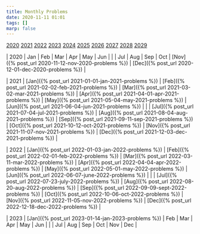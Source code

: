 ```yaml
---
title: Monthly Problems
date: 2020-11-11 01:01
tags: []
marp: false
---
```


[2020](#2020) [2021](#2021) [2022](#2022) [2023](#2023) [2024](#2024)
[2025](#2025) [2026](#2026) [2027](#2027) [2028](#2028) [2029](#2029)

| <a name="2020">2020</a> | Jan | Feb | Mar | Apr | May | Jun |
| | Jul | Aug | Sep | Oct | [Nov]({% post_url 2020-11-12-nov-2020-problems %}) | [Dec]({% post_url 2020-12-01-dec-2020-problems %}) |

| <a name="2021">2021</a> | [Jan]({% post_url 2021-01-01-jan-2021-problems %}) | [Feb]({% post_url 2021-02-02-feb-2021-problems %}) | [Mar]({% post_url 2021-03-02-mar-2021-problems %}) | [Apr]({% post_url 2021-04-01-apr-2021-problems %}) | [May]({% post_url 2021-05-04-may-2021-problems %}) | [Jun]({% post_url 2021-06-04-jun-2021-problems %}) |
| | [Jul]({% post_url 2021-07-04-jul-2021-problems %}) | [Aug]({% post_url 2021-08-04-aug-2021-problems %}) | [Sep]({% post_url 2021-09-11-sep-2021-problems %}) | [Oct]({% post_url 2021-10-12-oct-2021-problems %}) | [Nov]({% post_url 2021-11-07-nov-2021-problems %}) | [Dec]({% post_url 2021-12-03-dec-2021-problems %}) |

| <a name="2022">2022</a> | [Jan]({% post_url 2022-01-03-jan-2022-problems %}) | [Feb]({% post_url 2022-02-01-feb-2022-problems %}) | [Mar]({% post_url 2022-03-11-mar-2022-problems %}) | [Apr]({% post_url 2022-04-04-apr-2022-problems %}) | [May]({% post_url 2022-05-01-may-2022-problems %}) | [Jun]({% post_url 2022-06-07-june-2022-problems %}) |
| | [Jul]({% post_url 2022-07-23-july-2022-problems %}) | [Aug]({% post_url 2022-08-20-aug-2022-problems %}) | [Sep]({% post_url 2022-09-09-sept-2022-problems %}) | [Oct]({% post_url 2022-10-06-oct-2022-problems %}) | [Nov]({% post_url 2022-11-05-nov-2022-problems %}) | [Dec]({% post_url 2022-12-18-dec-2022-problems %}) |

| <a name="2023">2023</a> | [Jan]({% post_url 2023-01-14-jan-2023-problems %}) | Feb | Mar | Apr | May | Jun |
| | Jul | Aug | Sep | Oct | Nov | Dec |

